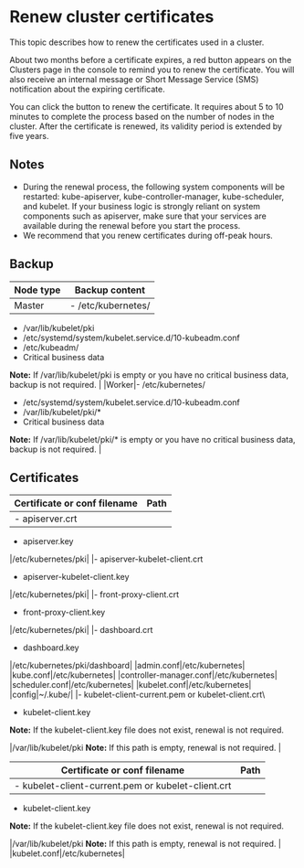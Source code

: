 # Renew cluster certificates

This topic describes how to renew the certificates used in a cluster.

About two months before a certificate expires, a red button appears on the Clusters page in the console to remind you to renew the certificate. You will also receive an internal message or Short Message Service \(SMS\) notification about the expiring certificate.

You can click the button to renew the certificate. It requires about 5 to 10 minutes to complete the process based on the number of nodes in the cluster. After the certificate is renewed, its validity period is extended by five years.

## Notes

-   During the renewal process, the following system components will be restarted: kube-apiserver, kube-controller-manager, kube-scheduler, and kubelet. If your business logic is strongly reliant on system components such as apiserver, make sure that your services are available during the renewal before you start the process.
-   We recommend that you renew certificates during off-peak hours.

## Backup

|Node type|Backup content|
|---------|--------------|
|Master|-   /etc/kubernetes/
-   /var/lib/kubelet/pki
-   /etc/systemd/system/kubelet.service.d/10-kubeadm.conf
-   /etc/kubeadm/
-   Critical business data

**Note:** If /var/lib/kubelet/pki is empty or you have no critical business data, backup is not required. |
|Worker|-   /etc/kubernetes/
-   /etc/systemd/system/kubelet.service.d/10-kubeadm.conf
-   /var/lib/kubelet/pki/\*
-   Critical business data

**Note:** If /var/lib/kubelet/pki/\* is empty or you have no critical business data, backup is not required. |

## Certificates

|Certificate or conf filename|Path|
|----------------------------|----|
|-   apiserver.crt
-   apiserver.key

|/etc/kubernetes/pki|
|-   apiserver-kubelet-client.crt
-   apiserver-kubelet-client.key

|/etc/kubernetes/pki|
|-   front-proxy-client.crt
-   front-proxy-client.key

|/etc/kubernetes/pki|
|-   dashboard.crt
-   dashboard.key

|/etc/kubernetes/pki/dashboard|
|admin.conf|/etc/kubernetes|
|kube.conf|/etc/kubernetes|
|controller-manager.conf|/etc/kubernetes|
|scheduler.conf|/etc/kubernetes|
|kubelet.conf|/etc/kubernetes|
|config|~/.kube/|
|-   kubelet-client-current.pem or kubelet-client.crt\\
-   kubelet-client.key

**Note:** If the kubelet-client.key file does not exist, renewal is not required.

|/var/lib/kubelet/pki **Note:** If this path is empty, renewal is not required. |

|Certificate or conf filename|Path|
|----------------------------|----|
|-   kubelet-client-current.pem or kubelet-client.crt
-   kubelet-client.key

**Note:** If the kubelet-client.key file does not exist, renewal is not required.

|/var/lib/kubelet/pki **Note:** If this path is empty, renewal is not required. |
|kubelet.conf|/etc/kubernetes|

